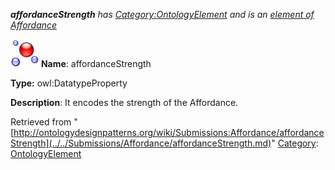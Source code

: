 ___affordanceStrength__ has [Category:OntologyElement](../../Category/OntologyElement.md "Category:OntologyElement") and is an [element of](../../Property/ElementOf.md "Property:ElementOf") [Affordance](../../Submissions/Affordance.md "Submissions:Affordance")_


  




[![DatatypeProperty](../../images/thumb/a/a5/DatatypeProperty.gif/45px-DatatypeProperty.gif)](../../Image/DatatypeProperty.gif.md "DatatypeProperty")
__Name__: affordanceStrength 


__Type:__ owl:DatatypeProperty 


__Description__: It encodes the strength of the Affordance. 





Retrieved from "[http://ontologydesignpatterns.org/wiki/Submissions:Affordance/affordanceStrength](../../Submissions/Affordance/affordanceStrength.md)"
 [Category](http://ontologydesignpatterns.org/wiki/Special:Categories "Special:Categories"): [OntologyElement](../../Category/OntologyElement.md "Category:OntologyElement")